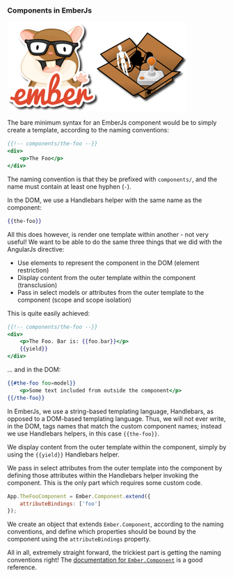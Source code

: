 ### Components in EmberJs

![Components in EmberJs](/img/emberjs-component.png)

The bare minimum syntax for an EmberJs component would be to simply create a template,
according to the naming conventions:

```handlebars
{{!-- components/the-foo --}}
<div>
    <p>The Foo</p>
</div>
```

The naming convention is that they be prefixed with `components/`,
and the name must contain at least one hyphen (`-`).

In the DOM, we use a Handlebars helper with the same name as the component:

```handlebars
{{the-foo}}
```

All this does however, is render one template within another - not very useful!
We want to be able to do the same three things that we did with the AngularJs directive:

- Use elements to represent the component in the DOM (element restriction)
- Display content from the outer template within the component (transclusion)
- Pass in select models or attributes from the outer template to the component (scope and scope isolation)

This is quite easily achieved:

```handlebars
{{!-- components/the-foo --}}
<div>
    <p>The Foo. Bar is: {{foo.bar}}</p>
    {{yield}}
</div>
```

&hellip; and in the DOM:

```handlebars
{{#the-foo foo=model}}
    <p>Some text included from outside the component</p>
{{/the-foo}}
```

In EmberJs, we use a string-based templating language, Handlebars,
as opposed to a DOM-based templating language.
Thus, we will not ever write, in the DOM,
tags names that match the custom component names;
instead we use Handlebars helpers, in this case `{{the-foo}}`.

We display content from the outer template within the component,
simply by using the `{{yield}}` Handlebars helper.

We pass in select attributes from the outer template into the component by
defining those attributes within the Handlebars helper invoking the component.
This is the only part which requires some custom code.

```javascript
App.TheFooComponent = Ember.Component.extend({
    attributeBindings: ['foo']
});
```

We create an object that extends `Ember.Component`,
according to the naming conventions,
and define which properties should be bound by the component
using the `attributeBindings` property.

All in all, extremely straight forward,
the trickiest part is getting the naming conventions right!
The [documentation for `Ember.Component`](http://emberjs.com/api/classes/Ember.Component.html)
is a good reference.
